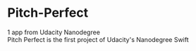 # Pitch-Perfect
1 app from Udacity Nanodegree <br/>
Pitch Perfect is the first project of Udacity's Nanodegree Swift
